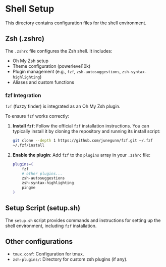 # Shell Setup

This directory contains configuration files for the shell environment.

## Zsh (.zshrc)

The `.zshrc` file configures the Zsh shell. It includes:
- Oh My Zsh setup
- Theme configuration (powerlevel10k)
- Plugin management (e.g., `fzf`, `zsh-autosuggestions`, `zsh-syntax-highlighting`)
- Aliases and custom functions

### fzf Integration

`fzf` (fuzzy finder) is integrated as an Oh My Zsh plugin. 

To ensure `fzf` works correctly:
1.  **Install `fzf`**: Follow the official `fzf` installation instructions. You can typically install it by cloning the repository and running its install script:
    ```bash
    git clone --depth 1 https://github.com/junegunn/fzf.git ~/.fzf
    ~/.fzf/install
    ```
2.  **Enable the plugin**: Add `fzf` to the `plugins` array in your `.zshrc` file:
    ```zsh
    plugins=(
        fzf
        # other plugins...
        zsh-autosuggestions
        zsh-syntax-highlighting
        pingme
    )
    ```

## Setup Script (setup.sh)

The `setup.sh` script provides commands and instructions for setting up the shell environment, including `fzf` installation.

## Other configurations
- `tmux.conf`: Configuration for tmux.
- `zsh-plugins/`: Directory for custom zsh plugins (if any).
